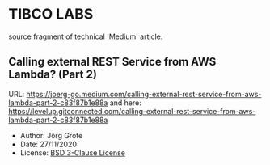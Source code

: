 # TIBCO LABS
source fragment of technical 'Medium' article.

## Calling external REST Service from AWS Lambda? (Part 2)
URL: https://joerg-go.medium.com/calling-external-rest-service-from-aws-lambda-part-2-c83f87b1e88a
and here: https://levelup.gitconnected.com/calling-external-rest-service-from-aws-lambda-part-2-c83f87b1e88a

- Author: Jörg Grote
- Date: 27/11/2020
- License: [BSD 3-Clause License](LICENSE.md)
